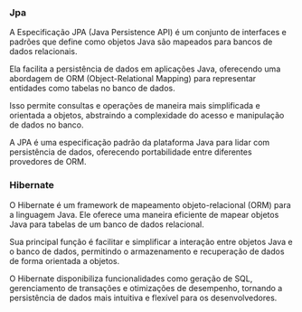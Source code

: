 ### Jpa 

A Especificação JPA (Java Persistence API) é um conjunto de interfaces e padrões que 
define como objetos Java são mapeados para bancos de dados relacionais.

Ela facilita a persistência de dados em aplicações Java, oferecendo uma abordagem de ORM (Object-Relational Mapping) 
para representar entidades como tabelas no banco de dados.

Isso permite consultas e operações de maneira mais simplificada e orientada a objetos, abstraindo a complexidade do 
acesso e manipulação de dados no banco.

A JPA é uma especificação padrão da plataforma Java para lidar com persistência de dados, 
oferecendo portabilidade entre diferentes provedores de ORM.

### Hibernate
O Hibernate é um framework de mapeamento objeto-relacional (ORM) para a linguagem Java. Ele oferece uma maneira eficiente
de mapear objetos Java para tabelas de um banco de dados relacional.

Sua principal função é facilitar e simplificar a interação entre objetos Java e o banco de dados, permitindo o 
armazenamento e recuperação de dados de forma orientada a objetos.

O Hibernate disponibiliza funcionalidades como geração de SQL, gerenciamento de transações e otimizações de desempenho, 
tornando a persistência de dados mais intuitiva e flexível para os desenvolvedores.